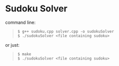 # Sudoku Solver

command line:
> ```console
> $ g++ sudoku.cpp solver.cpp -o sudokuSolver
> $ ./sudokuSolver <file containing sudoku>
> ```

or just:
> ```console
> $ make
> $ ./sudokuSolver <file containing sudoku>
> ```